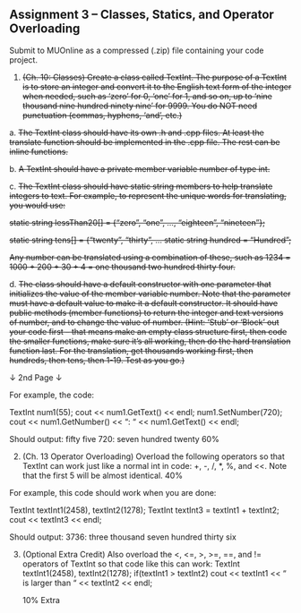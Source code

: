 ## Assignment 3 – Classes, Statics, and Operator Overloading

Submit to MUOnline as a compressed (.zip) file containing your code project.

1.	<strike>(Ch. 10: Classes) Create a class called TextInt. The purpose of a TextInt is to store an integer and convert it to the English text form of the integer when needed, such as ‘zero’ for 0, ‘one’ for 1, and so on, up to ‘nine thousand nine hundred ninety nine’ for 9999. You do NOT need punctuation (commas, hyphens, ‘and’, etc.)</strike> 

a.	<strike>The TextInt class should have its own .h and .cpp files. At least the translate function should be implemented in the .cpp file. The rest can be inline functions.</strike>

b.	<strike>A TextInt should have a private member variable number of type int.</strike>

c.	<strike>The TextInt class should have static string members to help translate integers to text. For example, to represent the unique words for translating, you would use:

static string lessThan20[] = {“zero”, “one”, …, “eighteen”, “nineteen”};

static string tens[] = {“twenty”, “thirty”, …
static string hundred = “Hundred”;

Any number can be translated using a combination of these, such as 1234 = 1000 + 200 + 30 + 4 = one thousand two hundred thirty four.</strike>

d.	<strike>The class should have a default constructor with one parameter that initializes the value of the member variable number. Note that the parameter must have a default value to make it a default constructor. It should have public methods (member functions) to return the integer and text versions of number, and to change the value of number. (Hint: ‘Stub’ or ‘Block’ out your code first – that means make an empty class structure first, then code the smaller functions, make sure it’s all working, then do the hard translation function last. For the translation, get thousands working first, then hundreds, then tens, then 1-19. Test as you go.)</strike>

↓  2nd Page  ↓


For example, the code:

TextInt num1(55);
cout << num1.GetText() << endl;
num1.SetNumber(720);
cout << num1.GetNumber() << “: “ << num1.GetText() << endl;

Should output:
fifty five
720: seven hundred twenty	60%
		
2.	(Ch. 13 Operator Overloading) Overload the following operators so that TextInt can work just like a normal int in code:
+, -, /, *, %, and <<.
Note that the first 5 will be almost identical.	40%
	
For example, this code should work when you are done:

TextInt textInt1(2458), textInt2(1278); 
TextInt textInt3 = textInt1 + textInt2;
cout << textInt3 << endl;

Should output: 
3736: three thousand seven hundred thirty six
	
3.	(Optional Extra Credit) Also overload the <, <=, >, >=, ==, and != operators of TextInt so that code like this can work:
TextInt textInt1(2458), textInt2(1278); 
if(textInt1 > textInt2)
cout << textInt1 << “ is larger than “ 
<< textInt2 << endl;


	10% Extra

